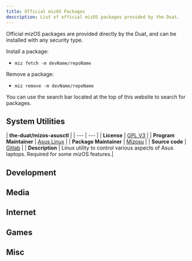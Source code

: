 ```yaml
---
title: Official mizOS Packages
description: List of official mizOS packages provided by the Duat.
---
```


Official mizOS packages are provided directly by the Duat, and can be installed with any security type.

Install a package:
- `miz fetch -m devName/repoName`

Remove a package:
- `miz remove -m devName/repoName`

You can use the search bar located at the top of this website to search for packages.


## System Utilities

| **the-duat/mizos-asusctl** |
| --- | --- |
| **License** | [GPL V3](https://www.gnu.org/licenses/gpl-3.0.en.html) |
| **Program Maintainer** | [Asus Linux](https://gitlab.com/asus-linux) |
| **Package Maintainer** | [Mizosu](https://github.com/mizosu97) |
| **Source code** | [Gitlab](https://gitlab.com/asus-linux/asusctl) |
| **Description** | Linux utility to control various aspects of Asus laptops. Required for some mizOS features.|



## Development


## Media


## Internet


## Games


## Misc
